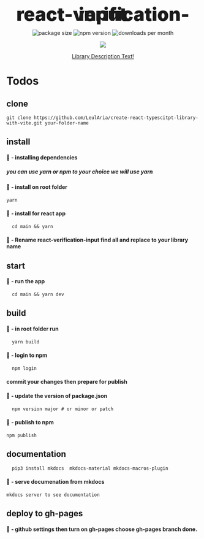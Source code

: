 <h1 align="center" style="
font-weight: 900;
font-size: 3rem;
line-height: 0;
margin: 4rem 0 2.5rem;
">react-verification-input</b></h1>
<p align="center">
  <img src="https://img.shields.io/bundlephobia/minzip/react-verification-input?style=flat-square" alt="package size" />
  <img src="https://img.shields.io/npm/dw/react-verification-input?style=flat-square" alt="npm version" />
  <img src="https://img.shields.io/jsdelivr/npm/hm/react-verification-input?style=flat-square" alt="downloads per month" />
</p>
<p align="center">
    <a href="https://www.npmjs.com/package/react-verification-input" target="_blank">
        <img src="https://img.shields.io/npm/v/react-verification-input?style=for-the-badge&logo=appveyor" />
    </a>
</p>

<a href="https://leularia.github.io/react-verification-input/">
  <p align="center">Library Description Text!</p>
</a>

# Todos
## clone
```shell
git clone https://github.com/LeulAria/create-react-typescitpt-library-with-vite.git your-folder-name
```

## install

#### 🚀 - installing dependencies

##### you can use yarn or npm to your choice we will use yarn

#### 🚀 - install on root folder

```shell
yarn
```

#### 🚀 - install for react app

```shell
  cd main && yarn
```

#### 🚀 - Rename react-verification-input find all and replace to your library name

## start

#### 🚀 - run the app

```shell
  cd main && yarn dev
```

## build

#### 🚀 - in root folder run

```shell
  yarn build
```

#### 🚀 - login to npm

```shell
  npm login
```

#### commit your changes then prepare for publish

#### 🚀 - update the version of package.json

```shell
  npm version major # or minor or patch
```

#### 🚀 - publish to npm

```shell
npm publish
```

## documentation

```shell
  pip3 install mkdocs  mkdocs-material mkdocs-macros-plugin
```

#### 🚀 - serve documenation from mkdocs

```shell
mkdocs server to see documentation
```

## deploy to gh-pages

#### 🚀 - github settings then turn on gh-pages choose gh-pages branch done.
